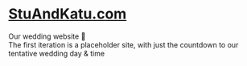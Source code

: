 # [StuAndKatu.com](https://stuandkatu.com)

Our wedding website 💍  
The first iteration is a placeholder site, with just the countdown to our tentative wedding day & time